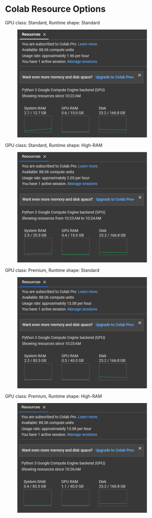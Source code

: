# Colab Resource Options



GPU class: Standard, Runtime shape: Standard

<figure><img src="../../.gitbook/assets/image (4).png" alt=""><figcaption></figcaption></figure>



GPU class: Standard, Runtime shape: High-RAM

<figure><img src="../../.gitbook/assets/image (2).png" alt=""><figcaption></figcaption></figure>



GPU class: Premium, Runtime shape: Standard

<figure><img src="../../.gitbook/assets/image.png" alt=""><figcaption></figcaption></figure>



GPU class: Premium, Runtime shape: High-RAM

<figure><img src="../../.gitbook/assets/image (3).png" alt=""><figcaption></figcaption></figure>

